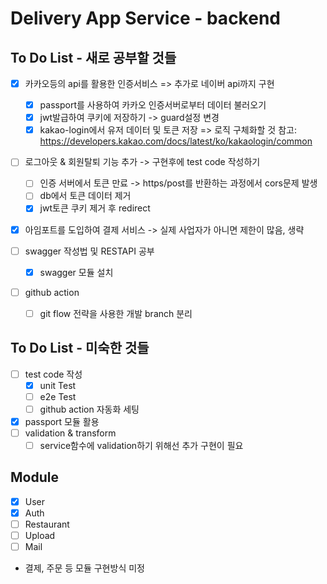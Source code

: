 # Delivery App Service - backend

## To Do List - 새로 공부할 것들

- [x] 카카오등의 api를 활용한 인증서비스 => 추가로 네이버 api까지 구현

  - [x] passport를 사용하여 카카오 인증서버로부터 데이터 불러오기
  - [x] jwt발급하여 쿠키에 저장하기 -> guard설정 변경
  - [x] kakao-login에서 유저 데이터 및 토큰 저장 => 로직 구체화할 것
        참고: https://developers.kakao.com/docs/latest/ko/kakaologin/common

- [ ] 로그아웃 & 회원탈퇴 기능 추가 -> 구현후에 test code 작성하기

  - [ ] 인증 서버에서 토큰 만료 -> https/post를 반환하는 과정에서 cors문제 발생
  - [ ] db에서 토큰 데이터 제거
  - [x] jwt토큰 쿠키 제거 후 redirect

- [x] 아임포트를 도입하여 결제 서비스 -> 실제 사업자가 아니면 제한이 많음, 생략
- [ ] swagger 작성법 및 RESTAPI 공부

  - [x] swagger 모듈 설치

- [ ] github action
  - [ ] git flow 전략을 사용한 개발 branch 분리

## To Do List - 미숙한 것들

- [ ] test code 작성
  - [x] unit Test
  - [ ] e2e Test
  - [ ] github action 자동화 세팅
- [x] passport 모듈 활용
- [ ] validation & transform
  - [ ] service함수에 validation하기 위해선 추가 구현이 필요

## Module

- [x] User
- [x] Auth
- [ ] Restaurant
- [ ] Upload
- [ ] Mail

- 결제, 주문 등 모듈 구현방식 미정
